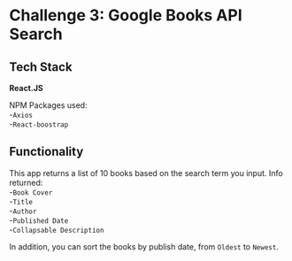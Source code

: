 # Challenge 3: Google Books API Search

## Tech Stack

**React.JS**

NPM Packages used:\
-`Axios`\
-`React-boostrap`


## Functionality 

This app returns a list of 10 books based on the search term you input. Info returned:\
-`Book Cover`\
-`Title`\
-`Author`\
-`Published Date`\
-`Collapsable Description`

In addition, you can sort the books by publish date, from `Oldest` to `Newest`. 

